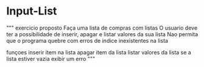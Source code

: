 # Input-List
"""
exercicio proposto
Faça uma lista de compras com listas
O usuario deve ter a possibilidade de
inserir, apagar e listar valores da sua lista
Nao permita que o programa quebre com
erros de indice inexistentes na lista

funçoes 
inserir item na lista
apagar item da lista
listar valores da lista
se a lista estiver vazia exibir um erro
"""
